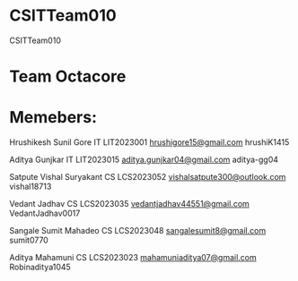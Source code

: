 # CSITTeam010
CSITTeam010

# Team Octacore

# Memebers:
Hrushikesh Sunil Gore IT LIT2023001 hrushigore15@gmail.com hrushiK1415

Aditya Gunjkar IT LIT2023015 aditya.gunjkar04@gmail.com aditya-gg04

Satpute Vishal Suryakant CS LCS2023052 vishalsatpute300@outlook.com vishal18713

Vedant Jadhav CS LCS2023035 vedantjadhav44551@gmail.com VedantJadhav0017

Sangale Sumit Mahadeo CS LCS2023048
sangalesumit8@gmail.com sumit0770

Aditya Mahamuni CS LCS2023023 mahamuniaditya07@gmail.com
Robinaditya1045
